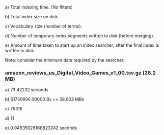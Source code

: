 a) Total indexing time. (No filters)

b) Total index size on disk.

c) Vocabulary size (number of terms).

d) Number of temporary index segments written to disk (before merging).

e) Amount of time taken to start up an index searcher, after the final index is written to disk.

Note: consider the minimum data required by the searcher.

### amazon_reviews_us_Digital_Video_Games_v1_00.tsv.gz (26.2 MB)

a) 73.42232 seconds

b) 61750990.00000 Bs == 58.663 MBs

c) 75318

d) 11

e) 0.04935026168823242 seconds
